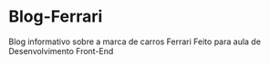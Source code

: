 # Blog-Ferrari
Blog informativo sobre a marca de carros Ferrari
Feito para aula de Desenvolvimento Front-End
